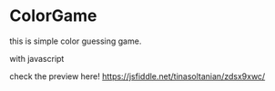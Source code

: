 # ColorGame

this is simple color guessing game.

with javascript

check the preview here!
https://jsfiddle.net/tinasoltanian/zdsx9xwc/
